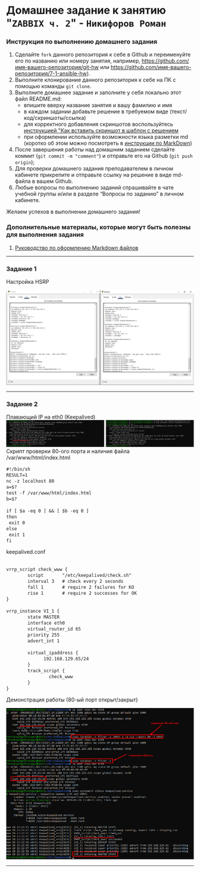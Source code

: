 # Домашнее задание к занятию "`ZABBIX ч. 2`" - `Никифоров Роман`


### Инструкция по выполнению домашнего задания

   1. Сделайте `fork` данного репозитория к себе в Github и переименуйте его по названию или номеру занятия, например, https://github.com/имя-вашего-репозитория/git-hw или  https://github.com/имя-вашего-репозитория/7-1-ansible-hw).
   2. Выполните клонирование данного репозитория к себе на ПК с помощью команды `git clone`.
   3. Выполните домашнее задание и заполните у себя локально этот файл README.md:
      - впишите вверху название занятия и вашу фамилию и имя
      - в каждом задании добавьте решение в требуемом виде (текст/код/скриншоты/ссылка)
      - для корректного добавления скриншотов воспользуйтесь [инструкцией "Как вставить скриншот в шаблон с решением](https://github.com/netology-code/sys-pattern-homework/blob/main/screen-instruction.md)
      - при оформлении используйте возможности языка разметки md (коротко об этом можно посмотреть в [инструкции  по MarkDown](https://github.com/netology-code/sys-pattern-homework/blob/main/md-instruction.md))
   4. После завершения работы над домашним заданием сделайте коммит (`git commit -m "comment"`) и отправьте его на Github (`git push origin`);
   5. Для проверки домашнего задания преподавателем в личном кабинете прикрепите и отправьте ссылку на решение в виде md-файла в вашем Github.
   6. Любые вопросы по выполнению заданий спрашивайте в чате учебной группы и/или в разделе “Вопросы по заданию” в личном кабинете.
   
Желаем успехов в выполнении домашнего задания!
   
### Дополнительные материалы, которые могут быть полезны для выполнения задания

1. [Руководство по оформлению Markdown файлов](https://gist.github.com/Jekins/2bf2d0638163f1294637#Code)

---

### Задание 1

Настройка HSRP

![Items](https://github.com/thrsnknwldgthtsntpwr/git-hw/blob/main/img/img1.png)

---

### Задание 2

Плавающий IP на eth0 (Keepalived)
![Items](https://github.com/thrsnknwldgthtsntpwr/git-hw/blob/main/img/img2.png)
Скрипт проверки 80-ого порта и наличия файла /var/www/html/index.html

```
#!/bin/sh
RESULT=1
nc -z localhost 80
a=$?
test -f /var/www/html/index.html
b=$?

if [ $a -eq 0 ] && [ $b -eq 0 ]
then
 exit 0
else
 exit 1
fi
```

keepalived.conf


```

vrrp_script check_www {
        script       "/etc/keepalived/check.sh"
        interval 3   # check every 2 seconds
        fall 1       # require 2 failures for KO
        rise 1       # require 2 successes for OK
}

vrrp_instance VI_1 {
        state MASTER
        interface eth0
        virtual_router_id 65
        priority 255
        advert_int 1

        virtual_ipaddress {
              192.168.129.65/24
        }
        track_script {
                check_www
        }
}

```

Демонстрация работы (80-ый порт открыт/закрыт)

![Items](https://github.com/thrsnknwldgthtsntpwr/git-hw/blob/main/img/img3.png)

---

